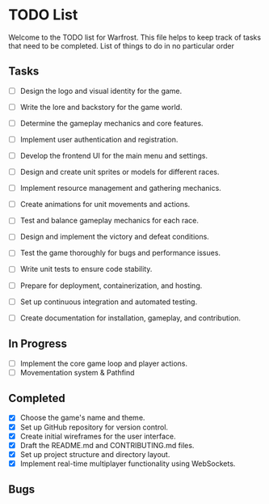 # TODO List

Welcome to the TODO list for Warfrost. This file helps to keep track of tasks that need to be completed. List of things to do in no particular order

## Tasks

- [ ] Design the logo and visual identity for the game.
- [ ] Write the lore and backstory for the game world.
- [ ] Determine the gameplay mechanics and core features.
- [ ] Implement user authentication and registration.
- [ ] Develop the frontend UI for the main menu and settings.
- [ ] Design and create unit sprites or models for different races.
- [ ] Implement resource management and gathering mechanics.
- [ ] Create animations for unit movements and actions.
- [ ] Test and balance gameplay mechanics for each race.
- [ ] Design and implement the victory and defeat conditions.
- [ ] Test the game thoroughly for bugs and performance issues.
- [ ] Write unit tests to ensure code stability.
- [ ] Prepare for deployment, containerization, and hosting.
- [ ] Set up continuous integration and automated testing.
- [ ] Create documentation for installation, gameplay, and contribution.


## In Progress

- [ ] Implement the core game loop and player actions.
- [ ] Movementation system & Pathfind

## Completed

- [x] Choose the game's name and theme.
- [x] Set up GitHub repository for version control.
- [x] Create initial wireframes for the user interface.
- [x] Draft the README.md and CONTRIBUTING.md files.
- [x] Set up project structure and directory layout.
- [x] Implement real-time multiplayer functionality using WebSockets.

## Bugs